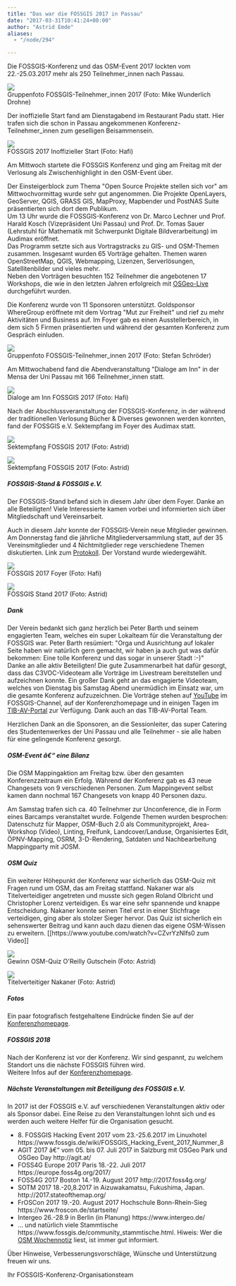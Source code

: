 ```yaml
---
title: "Das war die FOSSGIS 2017 in Passau"
date: "2017-03-31T10:41:24+00:00"
author: "Astrid Emde"
aliases:
  - "/node/294"

---
```


<p>
Die FOSSGIS-Konferenz und das OSM-Event 2017 lockten vom 22.-25.03.2017 mehr als 250 Teilnehmer_innen nach Passau. 
</p>
<p>
<img src="https://www.fossgis.de/w/images/thumb/8/86/FOSSGIS2017_Mike-Wunderlich_Gruppenfoto_DJI_0007.JPG/750px-FOSSGIS2017_Mike-Wunderlich_Gruppenfoto_DJI_0007.JPG">
<br />
Gruppenfoto FOSSGIS-Teilnehmer_innen 2017 (Foto: Mike Wunderlich Drohne)
</p>
<p>
Der inoffizielle Start fand am Dienstagabend im Restaurant Padu statt. Hier trafen sich die schon in Passau angekommenen Konferenz-Teilnehmer_innen zum geselligen Beisammensein.
</p>
<p>
<img src="https://www.fossgis.de/w/images/thumb/8/88/FOSSGIS2017_inoffStart.jpg/450px-FOSSGIS2017_inoffStart.jpg">
<br />
FOSSGIS 2017 Inoffizieller Start (Foto: Hafi)
</p>

<p>
Am Mittwoch startete die FOSSGIS Konferenz und ging am Freitag mit der Verlosung als Zwischenhighlight in den OSM-Event über.
</p>
<p>
Der Einsteigerblock zum Thema "Open Source Projekte stellen sich vor" am Mittwochvormittag wurde sehr gut angenommen. Die Projekte OpenLayers, GeoServer, QGIS, GRASS GIS, MapProxy, Mapbender und PostNAS Suite präsentierten sich dort dem Publikum.<br />
Um 13 Uhr wurde die FOSSGIS-Konferenz von Dr. Marco Lechner und Prof. Harald Kosch (Vizepräsident Uni Passau) und Prof. Dr. Tomas Sauer (Lehrstuhl für Mathematik mit Schwerpunkt Digitale Bildverarbeitung) im Audimax eröffnet.
<br />
Das Programm setzte sich aus Vortragstracks zu GIS- und OSM-Themen zusammen. Insgesamt wurden 65 Vorträge gehalten. Themen waren OpenStreetMap, QGIS, Webmapping, Lizenzen, Serverlösungen, Satellitenbilder und vieles mehr.<br />
Neben den Vorträgen besuchten 152 Teilnehmer die angebotenen 17 Workshops, die wie in den letzten Jahren erfolgreich mit <a href="https://live.osgeo.org" target="_blank">OSGeo-Live</a> durchgeführt wurden.
</p>
<p>
Die Konferenz wurde von 11 Sponsoren unterstützt. Goldsponsor WhereGroup eröffnete mit dem Vortrag "Mut zur Freiheit" und rief zu mehr Aktivitäten und Business auf. Im Foyer gab es einen Ausstellerbereich, in dem sich 5 Firmen präsentierten und während der gesamten Konferenz zum Gespräch einluden.
</p>
<p>
<img src="https://www.fossgis.de/w/images/thumb/a/a8/IMG_0015_klein.jpg/750px-IMG_0015_klein.jpg">
<br />
Gruppenfoto FOSSGIS-Teilnehmer_innen 2017 (Foto: Stefan Schröder)
</p>

<p>
Am Mittwochabend fand die Abendveranstaltung "Dialoge am Inn" in der Mensa der Uni Passau mit 166 Teilnehmer_innen statt. 
</p>
<p>
<img src="https://www.fossgis.de/w/images/thumb/4/43/FOSSGIS2017_Dialoge_am_Inn.jpg/750px-FOSSGIS2017_Dialoge_am_Inn.jpg">
<br />
Dialoge am Inn FOSSGIS 2017 (Foto: Hafi)
</p>

<p>
Nach der Abschlussveranstaltung der FOSSGIS-Konferenz, in der während der traditionellen Verlosung Bücher & Diverses gewonnen werden konnten, fand der FOSSGIS e.V. Sektempfang im Foyer des Audimax statt.
</p>
<p>
<img src="https://www.fossgis.de/w/images/thumb/6/6f/FOSSGIS2017_Sektempfang.jpg/300px-FOSSGIS2017_Sektempfang.jpg">
<br />
Sektempfang FOSSGIS 2017 (Foto: Astrid)
</p>
<p>
<img src="https://www.fossgis.de/w/images/thumb/3/3e/Tmp_17576-20170324_144715980895662.jpg/300px-Tmp_17576-20170324_144715980895662.jpg">
<br />
Sektempfang FOSSGIS 2017 (Foto: Astrid)
</p>

<p>
<h5>FOSSGIS-Stand & FOSSGIS e.V.</h5>
Der FOSSGIS-Stand befand sich in diesem Jahr über dem Foyer. Danke an alle Beteiligten! Viele Interessierte kamen vorbei und informierten sich über Mitgliedschaft und Vereinsarbeit. 
</p>
<p>
Auch in diesem Jahr konnte der FOSSGIS-Verein neue Mitglieder gewinnen. Am Donnerstag fand die jährliche Mitgliederversammlung statt, auf der 35 Vereinsmitglieder und 4 Nichtmitglieder rege verschiedene Themen diskutierten. Link zum <a href="https://www.fossgis.de/sites/default/files/Protokoll_MV_2017_Passau.pdf">Protokoll</a>. Der Vorstand wurde wiedergewählt.
</p>
<p>
<img src="https://www.fossgis.de/w/images/thumb/8/8c/FOSSGIS2017_Foyer.jpg/450px-FOSSGIS2017_Foyer.jpg">
<br />
FOSSGIS 2017 Foyer (Foto: Hafi)
</p>
<p>
<img src="https://www.fossgis.de/w/images/thumb/f/fd/Fossgis2017_stand.jpg/150px-Fossgis2017_stand.jpg">
<br />
FOSSGIS Stand 2017 (Foto: Astrid)
</p>

<p>
<h5>Dank</h5>
Der Verein bedankt sich ganz herzlich bei Peter Barth und seinem engagierten Team, welches ein super Lokalteam für die Veranstaltung der FOSSGIS war. Peter Barth resümiert: "Orga und Ausrichtung auf lokaler Seite haben wir natürlich gern gemacht, wir haben ja auch gut was dafür bekommen: Eine tolle Konferenz und das sogar in unserer Stadt :-)"<br />
Danke an alle aktiv Beteiligten! Die gute Zusammenarbeit hat dafür gesorgt, dass das C3VOC-Videoteam alle Vorträge im Livestream bereitstellen und aufzeichnen konnte. Ein großer Dank geht an das engagierte Videoteam, welches von Dienstag bis Samstag Abend unermüdlich im Einsatz war, um die gesamte Konferenz aufzuzeichnen. Die Vorträge stehen auf <a href="http://www.fossgis-konferenz.de/2017/videos/" target="_blank">YouTube</a> im FOSSGIS-Channel, auf der Konferenzhomepage und in einigen Tagen im <a href="https://www.tib.eu/en/search/?id=198&tx_tibsearch_search%5Bquery%5D=fossgis+2017&tx_tibsearch_search%5Bsearchspace%5D=tn&tx_tibsearch_search%5Bsrt%5D=rk&tx_tibsearch_search%5Bcnt%5D=20" target="_blank">TIB-AV-Portal</a> zur Verfügung. Dank auch an das TIB-AV-Portal Team.
</p>
<p>
Herzlichen Dank an die Sponsoren, an die Sessionleiter, das super Catering des Studentenwerkes der Uni Passau und alle Teilnehmer - sie alle haben für eine gelingende Konferenz gesorgt.
</p>

<p>
<h5>OSM-Event â€“ eine Bilanz</h5>
Die OSM Mappingaktion am Freitag bzw. über den gesamten Konferenzzeitraum ein Erfolg. Während der Konferenz gab es 43 neue Changesets von 9 verschiedenen Personen. Zum Mappingevent selbst kamen dann nochmal 167 Changesets von knapp 40 Personen dazu. 
</p>
<p>
Am Samstag trafen sich ca. 40 Teilnehmer zur Unconference, die in Form eines Barcamps veranstaltet wurde. Folgende Themen wurden besprochen: Datenschutz für Mapper, OSM-Buch 2.0 als Communityprojekt, Area-Workshop (Video), Linting, Freifunk, Landcover/Landuse, Organisiertes Edit, &Ouml;PNV-Mapping, OSRM, 3-D-Rendering, Satdaten und Nachbearbeitung Mappingparty mit JOSM.
</p>

<p>
<h5>OSM Quiz</h5>
Ein weiterer Höhepunkt der Konferenz war sicherlich das OSM-Quiz mit Fragen rund um OSM, das am Freitag stattfand. Nakaner war als Titelverteidiger angetreten und musste sich gegen Roland Olbricht und Christopher Lorenz verteidigen. Es war eine sehr spannende und knappe Entscheidung. Nakaner konnte seinen Titel erst in einer Stichfrage verteidigen, ging aber als stolzer Sieger hervor. Das Quiz ist sicherlich ein sehenswerter Beitrag und kann auch dazu dienen das eigene OSM-Wissen zu erweitern.
[[https://www.youtube.com/watch?v=CZvrYzNIfs0 zum Video]]
</p>
<p>
<img src="https://www.fossgis.de/w/images/thumb/f/f5/Tmp_17576-20170323_1737511821838734.jpg/450px-Tmp_17576-20170323_1737511821838734.jpg">
<br />
Gewinn OSM-Quiz O'Reilly Gutschein (Foto: Astrid)
</p>
<p>
<img src="https://www.fossgis.de/w/images/thumb/f/f8/Tmp_17576-20170323_173759-1760103024.jpg/150px-Tmp_17576-20170323_173759-1760103024.jpg">
<br />
Titelverteitiger Nakaner (Foto: Astrid)
</p>


<p>
<h5>Fotos</h5>
Ein paar fotografisch festgehaltene Eindrücke finden Sie auf der <a href="https://www.fossgis-konferenz.de/2017/gallery/" target="_blank"> Konferenzhomepage</a>.
</p>
<p>
<h5>FOSSGIS 2018</h5>
Nach der Konferenz ist vor der Konferenz. Wir sind gespannt, zu welchem Standort uns die nächste FOSSGIS führen wird. <br />
Weitere Infos auf der <a href="http://www.fossgis-konferenz.de/2018" target="_blank">Konferenzhomepage</a>.
</p>

<p>
<h5>Nächste Veranstaltungen mit Beteiligung des FOSSGIS e.V.</h5>
In 2017 ist der FOSSGIS e.V. auf verschiedenen Veranstaltungen aktiv oder als Sponsor dabei. Eine Reise zu den Veranstaltungen lohnt sich und es werden auch weitere Helfer für die Organisation gesucht.
</p>

<ul>
  <li>8. FOSSGIS Hacking Event 2017 vom 23.-25.6.2017 im Linuxhotel https://www.fossgis.de/wiki/FOSSGIS_Hacking_Event_2017_Nummer_8</li>
  <li>AGIT 2017 â€“ vom 05. bis 07. Juli 2017 in Salzburg mit OSGeo Park und OSGeo Day http://agit.at/</li>
  <li>FOSS4G Europe 2017 Paris 18.-22. Juli 2017 https://europe.foss4g.org/2017/</li>
  <li>FOSS4G 2017 Boston 14.-19. August 2017 http://2017.foss4g.org/</li>
  <li>SOTM 2017 18.-20,8.2017 in Aizuwakamatsu, Fukushima, Japan. http://2017.stateofthemap.org/</li>
  <li>FrOSCon 2017 19.-20. August 2017 Hochschule Bonn-Rhein-Sieg https://www.froscon.de/startseite/</li>
  <li>Intergeo 26.-28.9 in Berlin (in Planung) https://www.intergeo.de/</li>
  <li>... und natürlich viele Stammtische https://www.fossgis.de/community_stammtische.html. Hiweis: Wer die <a href="http://blog.openstreetmap.de/" target="_blank">OSM Wochennotiz</a> liest, ist immer gut informiert.
</ul>
</p>
<p>
&Uuml;ber Hinweise, Verbesserungsvorschläge, Wünsche und Unterstützung freuen wir uns.
</p>
Ihr FOSSGIS-Konferenz-Organisationsteam